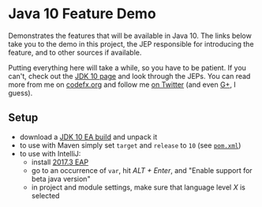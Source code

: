 # Java 10 Feature Demo

Demonstrates the features that will be available in Java 10.
The links below take you to the demo in this project, the JEP responsible for introducing the feature, and to other sources if available.

Putting everything here will take a while, so you have to be patient.
If you can't, check out the [JDK 10 page](http://openjdk.java.net/projects/jdk/10/) and look through the JEPs.
You can read more from me on [codefx.org](http://codefx.org) and follow me [on Twitter](https://twitter.com/nipafx)
 (and even [G+](https://plus.google.com/+NicolaiParlog), I guess).

## Setup

* download a [JDK 10 EA build](http://jdk.java.net/10/) and unpack it
* to use with Maven simply set `target` and `release` to `10` (see [`pom.xml`](master/pom.xml#L13-L14))
* to use with IntelliJ:
    * install [2017.3 EAP](https://www.jetbrains.com/idea/nextversion/)
    * go to an occurrence of `var`, hit _ALT + Enter_, and "Enable support for beta java version"
    * in project and module settings, make sure that language level _X_ is selected
